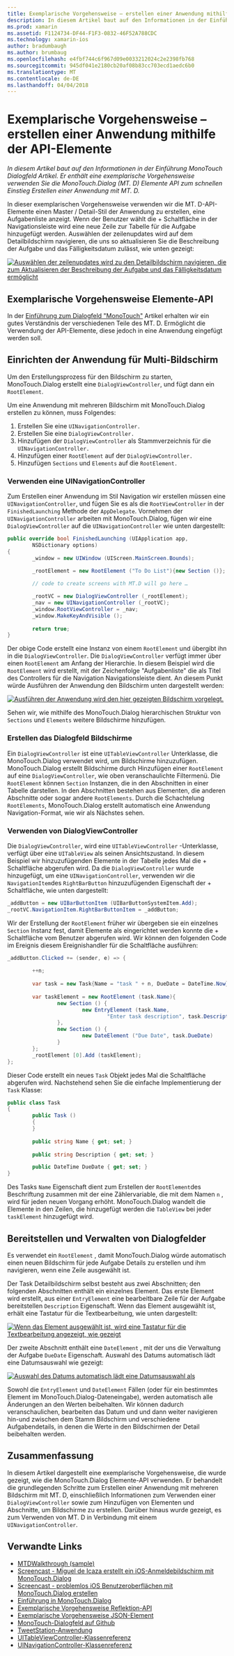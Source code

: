 ```yaml
---
title: Exemplarische Vorgehensweise – erstellen einer Anwendung mithilfe der API-Elemente
description: In diesem Artikel baut auf den Informationen in der Einführung MonoTouch Dialogfeld Artikel. Er enthält eine exemplarische Vorgehensweise verwenden Sie die MonoTouch.Dialog (MT. D) Elemente API zum schnellen Einstieg Erstellen einer Anwendung mit MT. D.
ms.prod: xamarin
ms.assetid: F1124734-DF44-F1F3-0832-46F52A788CDC
ms.technology: xamarin-ios
author: bradumbaugh
ms.author: brumbaug
ms.openlocfilehash: e4fbf744c6f967d09e0033212024c2e2398fb768
ms.sourcegitcommit: 945df041e2180cb20af08b83cc703ecd1aedc6b0
ms.translationtype: MT
ms.contentlocale: de-DE
ms.lasthandoff: 04/04/2018
---
```

# <a name="walkthrough---creating-an-application-using-the-elements-api"></a>Exemplarische Vorgehensweise – erstellen einer Anwendung mithilfe der API-Elemente

_In diesem Artikel baut auf den Informationen in der Einführung MonoTouch Dialogfeld Artikel. Er enthält eine exemplarische Vorgehensweise verwenden Sie die MonoTouch.Dialog (MT. D) Elemente API zum schnellen Einstieg Erstellen einer Anwendung mit MT. D._

In dieser exemplarischen Vorgehensweise verwenden wir die MT. D-API-Elemente einen Master / Detail-Stil der Anwendung zu erstellen, eine Aufgabenliste anzeigt. Wenn der Benutzer wählt die <span class="ui"> + </span> Schaltfläche in der Navigationsleiste wird eine neue Zeile zur Tabelle für die Aufgabe hinzugefügt werden. Auswählen der zeilenupdates wird auf dem Detailbildschirm navigieren, die uns so aktualisieren Sie die Beschreibung der Aufgabe und das Fälligkeitsdatum zulässt, wie unten gezeigt:

 [![](elements-api-walkthrough-images/01-task-list-app.png "Auswählen der zeilenupdates wird zu den Detailbildschirm navigieren, die zum Aktualisieren der Beschreibung der Aufgabe und das Fälligkeitsdatum ermöglicht")](elements-api-walkthrough-images/01-task-list-app.png#lightbox)

 <a name="Elements_API_Walkthrough" />


## <a name="elements-api-walkthrough"></a>Exemplarische Vorgehensweise Elemente-API

In der [Einführung zum Dialogfeld "MonoTouch"](~/ios/user-interface/monotouch.dialog/index.md) Artikel erhalten wir ein gutes Verständnis der verschiedenen Teile des MT. D. Ermöglicht die Verwendung der API-Elemente, diese jedoch in eine Anwendung eingefügt werden soll.

 <a name="Setting_up_the_Multi-Screen_Application" />


## <a name="setting-up-the-multi-screen-application"></a>Einrichten der Anwendung für Multi-Bildschirm

Um den Erstellungsprozess für den Bildschirm zu starten, MonoTouch.Dialog erstellt eine `DialogViewController`, und fügt dann ein `RootElement`.

Um eine Anwendung mit mehreren Bildschirm mit MonoTouch.Dialog erstellen zu können, muss Folgendes:

1.  Erstellen Sie eine  `UINavigationController.`
1.  Erstellen Sie eine  `DialogViewController.`
1.  Hinzufügen der `DialogViewController` als Stammverzeichnis für die  `UINavigationController.` 
1.  Hinzufügen einer `RootElement` auf der  `DialogViewController.`
1.  Hinzufügen `Sections` und `Elements` auf die  `RootElement.` 


 <a name="Using_A_UINavigationController" />


### <a name="using-a-uinavigationcontroller"></a>Verwenden eine UINavigationController

Zum Erstellen einer Anwendung im Stil Navigation wir erstellen müssen eine `UINavigationController`, und fügen Sie es als die `RootViewController` in der `FinishedLaunching` Methode der `AppDelegate`. Vornehmen der `UINavigationController` arbeiten mit MonoTouch.Dialog, fügen wir eine `DialogViewController` auf die `UINavigationController` wie unten dargestellt:

```csharp
public override bool FinishedLaunching (UIApplication app, 
        NSDictionary options)
{
        _window = new UIWindow (UIScreen.MainScreen.Bounds);
            
        _rootElement = new RootElement ("To Do List"){new Section ()};

        // code to create screens with MT.D will go here …

        _rootVC = new DialogViewController (_rootElement);
        _nav = new UINavigationController (_rootVC);
        _window.RootViewController = _nav;
        _window.MakeKeyAndVisible ();
            
        return true;
}
```

Der obige Code erstellt eine Instanz von einem `RootElement` und übergibt ihn in die `DialogViewController`. Die `DialogViewController` verfügt immer über einen `RootElement` am Anfang der Hierarchie. In diesem Beispiel wird die `RootElement` wird erstellt, mit der Zeichenfolge "Aufgabenliste" die als Titel des Controllers für die Navigation Navigationsleiste dient. An diesem Punkt würde Ausführen der Anwendung den Bildschirm unten dargestellt werden:

 [![](elements-api-walkthrough-images/02-to-do-list-screen-.png "Ausführen der Anwendung wird den hier gezeigten Bildschirm vorgelegt.")](elements-api-walkthrough-images/02-to-do-list-screen-.png#lightbox)

Sehen wir, wie mithilfe des MonoTouch.Dialog hierarchischen Struktur von `Sections` und `Elements` weitere Bildschirme hinzufügen.

 <a name="Creating_the_Dialog_Screens" />


### <a name="creating-the-dialog-screens"></a>Erstellen das Dialogfeld Bildschirme

Ein `DialogViewController` ist eine `UITableViewController` Unterklasse, die MonoTouch.Dialog verwendet wird, um Bildschirme hinzuzufügen. MonoTouch.Dialog erstellt Bildschirme durch Hinzufügen einer `RootElement` auf eine `DialogViewController`, wie oben veranschaulichte Filtermenü. Die `RootElement` können `Section` Instanzen, die in den Abschnitten in einer Tabelle darstellen.
In den Abschnitten bestehen aus Elementen, die anderen Abschnitte oder sogar andere `RootElements`. Durch die Schachtelung `RootElements`, MonoTouch.Dialog erstellt automatisch eine Anwendung Navigation-Format, wie wir als Nächstes sehen.

 <a name="Using_DialogViewController" />


### <a name="using-dialogviewcontroller"></a>Verwenden von DialogViewController

Die `DialogViewController`, wird eine `UITableViewController` -Unterklasse, verfügt über eine `UITableView` als seinen Ansichtszustand. In diesem Beispiel wir hinzuzufügenden Elemente in der Tabelle jedes Mal die <span class="ui"> + </span> Schaltfläche abgerufen wird. Da die `DialogViewController` wurde hinzugefügt, um eine `UINavigationController`, verwenden wir die `NavigationItem`des `RightBarButton` hinzuzufügenden Eigenschaft der <span class="ui"> + </span> Schaltfläche, wie unten dargestellt:

```csharp
_addButton = new UIBarButtonItem (UIBarButtonSystemItem.Add);
_rootVC.NavigationItem.RightBarButtonItem = _addButton;
```

Wir der Erstellung der `RootElement` früher wir übergeben sie ein einzelnes `Section` Instanz fest, damit Elemente als eingerichtet werden konnte die <span class="ui"> + </span> Schaltfläche vom Benutzer abgerufen wird. Wir können den folgenden Code im Ereignis diesem Ereignishandler für die Schaltfläche ausführen:

```csharp
_addButton.Clicked += (sender, e) => {
                
        ++n;
                
        var task = new Task{Name = "task " + n, DueDate = DateTime.Now};
                
        var taskElement = new RootElement (task.Name){
                new Section () {
                        new EntryElement (task.Name, 
                                "Enter task description", task.Description)
                },
                new Section () {
                        new DateElement ("Due Date", task.DueDate)
                }
        };
        _rootElement [0].Add (taskElement);
};
```

Dieser Code erstellt ein neues `Task` Objekt jedes Mal die Schaltfläche abgerufen wird. Nachstehend sehen Sie die einfache Implementierung der `Task` Klasse:

```csharp
public class Task
{   
        public Task ()
        {
        }
        
        public string Name { get; set; }
        
        public string Description { get; set; }

        public DateTime DueDate { get; set; }
}
```

 []()

Des Tasks `Name` Eigenschaft dient zum Erstellen der `RootElement`des Beschriftung zusammen mit der eine Zählervariable, die mit dem Namen `n` , wird für jeden neuen Vorgang erhöht. MonoTouch.Dialog wandelt die Elemente in den Zeilen, die hinzugefügt werden die `TableView` bei jeder `taskElement` hinzugefügt wird.

 <a name="Presenting_and_Managing_Dialog_Screens" />


## <a name="presenting-and-managing-dialog-screens"></a>Bereitstellen und Verwalten von Dialogfelder

Es verwendet ein `RootElement` , damit MonoTouch.Dialog würde automatisch einen neuen Bildschirm für jede Aufgabe Details zu erstellen und ihm navigieren, wenn eine Zeile ausgewählt ist.

Der Task Detailbildschirm selbst besteht aus zwei Abschnitten; den folgenden Abschnitten enthält ein einzelnes Element. Das erste Element wird erstellt, aus einer `EntryElement` eine bearbeitbare Zeile für der Aufgabe bereitstellen `Description` Eigenschaft. Wenn das Element ausgewählt ist, erhält eine Tastatur für die Textbearbeitung, wie unten dargestellt:

 [![](elements-api-walkthrough-images/03-create-task.png "Wenn das Element ausgewählt ist, wird eine Tastatur für die Textbearbeitung angezeigt, wie gezeigt")](elements-api-walkthrough-images/03-create-task.png#lightbox)

Der zweite Abschnitt enthält eine `DateElement` , mit der uns die Verwaltung der Aufgabe `DueDate` Eigenschaft. Auswahl des Datums automatisch lädt eine Datumsauswahl wie gezeigt:

 [![](elements-api-walkthrough-images/04-date-picker.png "Auswahl des Datums automatisch lädt eine Datumsauswahl als")](elements-api-walkthrough-images/04-date-picker.png#lightbox)

Sowohl die `EntryElement` und `DateElement` Fällen (oder für ein bestimmtes Element im MonoTouch.Dialog-Dateneingabe), werden automatisch alle Änderungen an den Werten beibehalten. Wir können dadurch veranschaulichen, bearbeiten das Datum und und dann weiter navigieren hin-und zwischen dem Stamm Bildschirm und verschiedene Aufgabendetails, in denen die Werte in den Bildschirmen der Detail beibehalten werden.

 <a name="Summary" />


## <a name="summary"></a>Zusammenfassung

In diesem Artikel dargestellt eine exemplarische Vorgehensweise, die wurde gezeigt, wie die MonoTouch.Dialog Elemente-API verwenden. Er behandelt die grundlegenden Schritte zum Erstellen einer Anwendung mit mehreren Bildschirm mit MT. D, einschließlich Informationen zum Verwenden einer `DialogViewController` sowie zum Hinzufügen von Elementen und Abschnitte, um Bildschirme zu erstellen. Darüber hinaus wurde gezeigt, es zum Verwenden von MT. D in Verbindung mit einem `UINavigationController`.


## <a name="related-links"></a>Verwandte Links

- [MTDWalkthrough (sample)](https://developer.xamarin.com/samples/MTDWalkthrough/)
- [Screencast - Miguel de Icaza erstellt ein iOS-Anmeldebildschirm mit MonoTouch.Dialog](http://youtu.be/3butqB1EG0c)
- [Screencast - problemlos iOS Benutzeroberflächen mit MonoTouch.Dialog erstellen](http://youtu.be/j7OC5r8ZkYg)
- [Einführung in MonoTouch.Dialog](~/ios/user-interface/monotouch.dialog/index.md)
- [Exemplarische Vorgehensweise Reflektion-API](~/ios/user-interface/monotouch.dialog/reflection-api-walkthrough.md)
- [Exemplarische Vorgehensweise JSON-Element](~/ios/user-interface/monotouch.dialog/json-element-walkthrough.md)
- [MonoTouch-Dialogfeld auf Github](https://github.com/migueldeicaza/MonoTouch.Dialog)
- [TweetStation-Anwendung](https://github.com/migueldeicaza/TweetStation)
- [UITableViewController-Klassenreferenz](http://developer.apple.com/library/ios/#DOCUMENTATION/UIKit/Reference/UITableViewController_Class/Reference/Reference.html)
- [UINavigationController-Klassenreferenz](http://developer.apple.com/library/ios/#documentation/UIKit/Reference/UINavigationController_Class/Reference/Reference.html)
